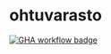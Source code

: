 # ohtuvarasto

[![GHA workflow badge](https://github.com/ihakkin/ohtuvarasto/workflows/CI/badge.svg)](https://github.com/ihakkin/ohtuvarasto/actions)
